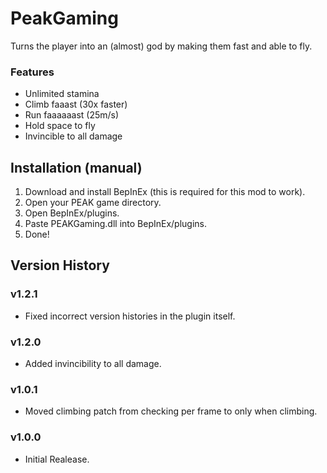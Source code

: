 # PeakGaming
Turns the player into an (almost) god by making them fast and able to fly.

### Features
 - Unlimited stamina
 - Climb faaast (30x faster)
 - Run faaaaaast (25m/s)
 - Hold space to fly
 - Invincible to all damage

## Installation (manual)
1. Download and install BepInEx (this is required for this mod to work).
2. Open your PEAK game directory.
3. Open BepInEx/plugins.
4. Paste PEAKGaming.dll into BepInEx/plugins.
5. Done!

## Version History

### v1.2.1 
- Fixed incorrect version histories in the plugin itself. 

### v1.2.0
- Added invincibility to all damage.

### v1.0.1
- Moved climbing patch from checking per frame to only when climbing.

### v1.0.0
- Initial Realease.

